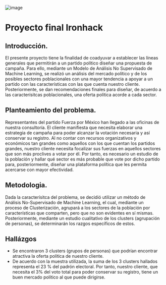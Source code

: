 ![image](https://user-images.githubusercontent.com/96673145/162807638-3aabb1fe-4b0b-4699-9c6d-0c8b761c3d44.png)


# Proyecto final Ironhack

## Introducción. 

El presente proyecto tiene la finalidad de coadyuvar a establecer las líneas generales que permitirán a un partido político diseñar una propuesta de campaña. Para ello, mediante un Modelo de Análisis No Supervisado de Machine Learning, se realizó un análisis del mercado político y de los posibles sectores poblacionales con una mayor tendencia a apoyar a un partido con las características con las que cuenta nuestro cliente. Posteriormente, se dan recomendaciones finales para diseñar, de acuerdo a las caracterísitcas poblacionales, una oferta política acorde a cada sector. 


## Planteamiento del problema. 

Representantes del partido Fuerza por México han llegado a las oficinas de nuestra consultoría. El cliente manifiesta que necesita elaborar una estrategia de campaña para poder alcanzar la votación necesaria y así conservar su registro. Al no contar con recursos organizativos y económicos tan grandes como aquellos con los que cuentan los partidos grandes, nuestro cliente necesita focalizar sus fuerzas en aquellos sectores que son más proclives a votar por él. Por tanto, es necesario un estudio de la población y hallar qué sector es más probable que vote por dicho partido para, posteriormente, diseñar una plataforma política que les permita acercarse con mayor efectividad. 


## Metodologia. 

Dada la caracterísitca del problema, se decidió utilizar un método de  Análisis No-Supervisado de Machine Learning, el cual, mediante un proceso de Clusterización,  agrupará a los sectores de la población por características que comparten, pero que no son evidentes en sí mismas. Posteriormente, mediante un estudio cualitativo de los clusters (agrupación de personas), se determinarán los razgos específicos de estos.  

## Hallázgos

- Se encontraron 3 clusters (grupos de personas) que podrían encontrar atractiva la oferta política de nuestro cliente. 
- De acuerdo con la muestra utilizada, la suma de los 3 clusters hallados representa el 23 % del padrón electoral. Por tanto, nuestro cliente, que necesita el 3% del voto total para poder conservar su registro, tiene un buen mercado político al que puede dirigirse.  
